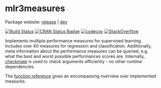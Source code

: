 # mlr3measures

Package website: [release](https://mlr3measures.mlr-org.com/) | [dev](https://mlr3measures.mlr-org.com/dev)

[![Build Status](https://img.shields.io/travis/mlr-org/mlr3measures/master?label=Linux&logo=travis&style=flat-square)](https://travis-ci.org/mlr-org/mlr3measures)
[![CRAN Status Badge](https://www.r-pkg.org/badges/version-ago/mlr3measures)](https://cran.r-project.org/package=mlr3measures)
[![codecov](https://codecov.io/gh/mlr-org/mlr3measures/branch/master/graph/badge.svg)](https://codecov.io/gh/mlr-org/mlr3measures)
[![StackOverflow](https://img.shields.io/badge/stackoverflow-mlr3measures-orange.svg)](https://stackoverflow.com/questions/tagged/mlr3measures)

Implements multiple performance measures for supervised learning.
Includes over 40 measures for regression and classification.
Additionally, meta information about the performance measures can be queried, e.g. what the best and worst possible performances scores are.
Internally, [checkmate](https://CRAN.R-project.org/package=checkmate) is used to check arguments efficiently - no other runtime dependencies.

The [function reference](https://mlr3measures.mlr-org.com/reference/index.html) gives an encompassing overview over implemented measures.

